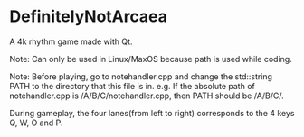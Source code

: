 # DefinitelyNotArcaea
A 4k rhythm game made with Qt.

Note: Can only be used in Linux/MaxOS because path is used while coding.

Note: Before playing, go to notehandler.cpp and change the std::string PATH to the directory that this file is in.
e.g. If the absolute path of notehandler.cpp is /A/B/C/notehandler.cpp, then PATH should be /A/B/C/.

During gameplay, the four lanes(from left to right) corresponds to the 4 keys Q, W, O and P.